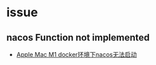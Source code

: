 # issue

## nacos Function not implemented

* [Apple Mac M1 docker环境下nacos无法启动](https://github.com/alibaba/nacos/issues/6340)


